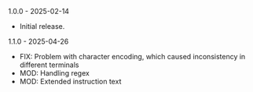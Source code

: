 1.0.0 - 2025-02-14
- Initial release.

1.1.0 - 2025-04-26
- FIX: Problem with character encoding, which caused inconsistency in different terminals
- MOD: Handling regex
- MOD: Extended instruction text

